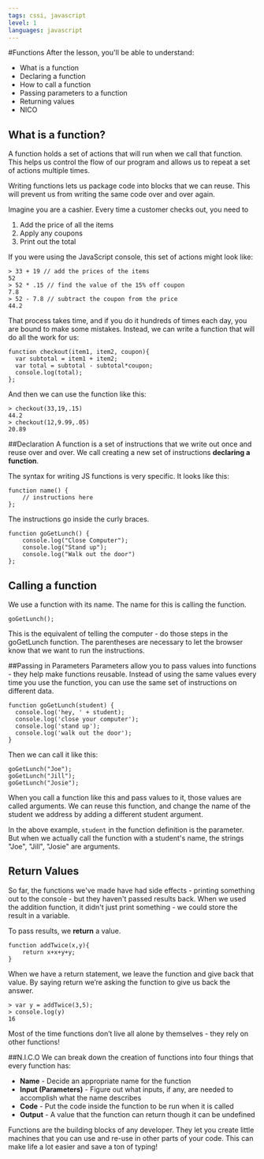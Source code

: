 ```yaml
---
tags: cssi, javascript
level: 1
languages: javascript
---
```

#Functions
After the lesson, you'll be able to understand:
+ What is a function
+ Declaring a function
+ How to call a function
+ Passing parameters to a function
+ Returning values
+ NICO


## What is a function?
A function holds a set of actions that will run when we call that function. This helps us control the flow of our program and allows us to repeat a set of actions multiple times.

Writing functions lets us package code into blocks that we can reuse. This will prevent us from writing the same code over and over again. 

Imagine you are a cashier. Every time a customer checks out, you need to

1. Add the price of all the items
2. Apply any coupons
3. Print out the total

If you were using the JavaScript console, this set of actions might look like:
```
> 33 + 19 // add the prices of the items
52
> 52 * .15 // find the value of the 15% off coupon
7.8
> 52 - 7.8 // subtract the coupon from the price
44.2
```
That process takes time, and if you do it hundreds of times each day, you are bound to make some mistakes. Instead, we can write a function that will do all the work for us:

```
function checkout(item1, item2, coupon){
  var subtotal = item1 + item2;
  var total = subtotal - subtotal*coupon;
  console.log(total);
};
```
And then we can use the function like this:
```
> checkout(33,19,.15)
44.2
> checkout(12,9.99,.05)
20.89
```


##Declaration
A function is a set of instructions that we write out once and reuse over and over. We call creating a new set of instructions **declaring a function**.

The syntax for writing JS functions is very specific. It looks like this:

```
function name() {
    // instructions here
};
```
The instructions go inside the curly braces. 

```
function goGetLunch() {
    console.log("Close Computer");
    console.log("Stand up");
    console.log("Walk out the door")
};
```

## Calling a function
We use a function with its name. The name for this is calling the function. 

```
goGetLunch();
```
This is the equivalent of telling the computer - do those steps in the goGetLunch function. The parentheses are necessary to let the browser know that we want to run the instructions.

##Passing in Parameters
Parameters allow you to pass values into functions - they help make functions reusable. Instead of using the same values every time you use the function, you can use the same set of instructions on different data. 
```
function goGetLunch(student) { 
  console.log('hey, ' + student);
  console.log('close your computer');
  console.log('stand up');
  console.log('walk out the door');
}
```
Then we can call it like this:
```
goGetLunch("Joe");
goGetLunch("Jill");
goGetLunch("Josie");
```
When you call a function like this and pass values to it, those values are called arguments. We can reuse this function, and change the name of the student we address by adding a different student argument.

In the above example, `student` in the function definition is the parameter. But when we actually call the function with a student's name, the strings "Joe", "Jill", "Josie" are arguments.

## Return Values
So far, the functions we've made have had side effects - printing something out to the console - but they haven't passed results back. When we used the addition function, it didn't just print something - we could store the result in a variable.

To pass results, we **return** a value.
```
function addTwice(x,y){
    return x+x+y+y;
}
```
When we have a return statement, we leave the function and give back that value. By saying return we’re asking the function to give us back the answer.

```
> var y = addTwice(3,5);
> console.log(y)
16
```
Most of the time functions don’t live all alone by themselves - they rely on other functions!

##N.I.C.O
We can break down the creation of functions into four things that every function has:
+ **Name** - Decide an appropriate name for the function
+ **Input (Parameters)**  - Figure out what inputs, if any, are needed to accomplish what the name describes
+ **Code** - Put the code inside the function to be run when it is called
+ **Output** - A value that the function can return though it can be undefined

Functions are the building blocks of any developer. They let you create little machines that you can use and re-use in other parts of your code. This can make life a lot easier and save a ton of typing!
